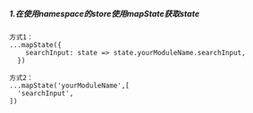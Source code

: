 ##### 1.在使用namespace的store使用mapState获取state

```
方式1：
...mapState({
    searchInput: state => state.yourModuleName.searchInput,
  })

方式2： 
...mapState('yourModuleName',[
  'searchInput',
])
```

